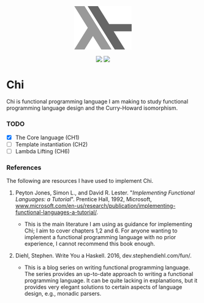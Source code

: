 <p align="center">
 <img src="/doc/Chi.png" width="150" height="112.5" >
</p> 

<p align="center">
 <a href="https://travis-ci.com/J0HNN7G/chi" alt="Build Status">
     <img src="https://travis-ci.com/J0HNN7G/chi.svg?branch=master" /></a>
 <a href="/LICENSE">
     <img src="https://img.shields.io/github/license/J0HNN7G/chi" /></a>
</p> 

# Chi

 Chi is functional programming language I am making to study functional programming language design and the Curry-Howard isomorphism.

 ### TODO

 - [x] The Core language (CH1)
 - [ ] Template instantiation (CH2)
 - [ ] Lambda Lifting (CH6)

 ### References

The following are resources I have used to implement Chi.

1.  Peyton Jones, Simon L., and David R. Lester. "*Implementing Functional Languages: a Tutorial*". Prentice Hall, 1992, Microsoft, www.microsoft.com/en-us/research/publication/implementing-functional-languages-a-tutorial/.
    - This is the main literature I am using as guidance for implementing Chi; I aim to cover chapters 1,2 and 6. For anyone wanting to implement a functional programming       language with no prior experience, I cannot recommend this book enough.

2.  Diehl, Stephen. Write You a Haskell. 2016, dev.stephendiehl.com/fun/.
    - This is a blog series on writing functional programming language. The series provides an up-to-date approach to writing a functional programming language. It can be quite    lacking in explanations, but it provides very elegant solutions to certain aspects of language design, e.g., monadic parsers.
